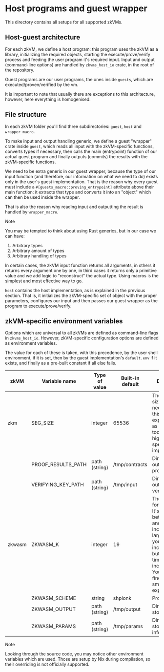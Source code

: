 # Host programs and guest wrapper

This directory contains all setups for all supported zkVMs.

## Host-guest architecture

For each zkVM, we define a host program: this program uses the zkVM as a library, initializing the required objects, starting the execute/prove/verify process and feeding the user program it's required input.
Input and output (command-line options) are handled by `zkvms_host_io` crate, in the root of the repository.

Guest programs are our user programs, the ones inside `guests`, which are executed/proven/verified by the vm.

It is important to note that usually there are exceptions to this architecture, however, here everything is homogenised.

## File structure

In each zkVM folder you'll find three subdirectories: `guest`, `host` and `wrapper_macro`.

To make input and output handling generic, we define a guest "wrapper" crate inside `guest`, which reads all input with the zkVM-specific functions, converts types if necessary, then calls the main (entrypoint) function of our actual guest program and finally outputs (commits) the results with the zkVM-specific functions.

We need to be extra generic in our guest wrapper, because the type of our input function (and therefore, our information on what we need to do) exists only in the user's guest implementation.
That is the reason why every guest must include a `#[guests_macro::proving_entrypoint]` attribute above their main function: it extracts that type and converts it into an "object" which can then be used inside the wrapper.

That is also the reason why reading input and outputting the result is handled by `wrapper_macro`.

> [!NOTE]
> You may be tempted to think about using Rust generics, but in our case we can have:
>
> 1. Arbitrary types
> 2. Arbitrary amount of types
> 3. Arbitrary handling of types
>
> In certain cases, the zkVM input function returns all arguments, in others it returns every argument one by one, in third cases it returns only a primitive value and we add logic to "reconstruct" the actual type.
> Using macros is the simplest and most effective way to go.

`host` contains the host implementation, as is explained in the previous section.
That is, it initializes the zkVM-specific set of object with the proper parameters, configures our input and then passes our guest wrapper as the program to execute/prove/verify.

## zkVM-specific environment variables

Options which are universal to all zkVMs are defined as command-line flags in `zkvms_host_io`.
However, zkVM-specific configuration options are defined as environment variables.

The value for each of these is taken, with this precedence, by the user shell environment, if it is set, then by the guest implementation's `default.env` if it exists, and finally as a pre-built constant if all else fails.

| zkVM   | Variable name      | Type of value | Built-in default | Description         |
| ------ | ------------------ | ------------- | ---------------- | ------------------- |
| zkm    | SEG_SIZE           | integer       | 65536            | The segment size. You'll need to find this value experimentally, as it cannot be too low or too high for your specific guest implementation. |
|        | PROOF_RESULTS_PATH | path (string) | /tmp/contracts   | Directory to output the proof (files)                                                                                                        |
|        | VERIFYING_KEY_PATH | path (string) | /tmp/input       | Directory to output the verification key                                                                                                     |
| zkwasm | ZKWASM_K           | integer       | 19               | The "K" value for zkWasm. It's value is between 19 and 22 inclusive. For larger inputs you'll need to increment it, but the proving time also increases. You'll need to find the smallest one experimentally.|
|        | ZKWASM_SCHEME      | string        | shplonk          | Proving system                                                                                                                               |
|        | ZKWASM_OUTPUT      | path (string) | /tmp/output      | Directory to store output                                                                                                                    |
|        | ZKWASM_PARAMS      | path (string) | /tmp/params      | Directory to store parameter information                                                                                                     |

> [!NOTE]
> Looking through the source code, you may notice other environment variables which are used.
> Those are setup by Nix during compilation, so their overriding is not officially supported.
